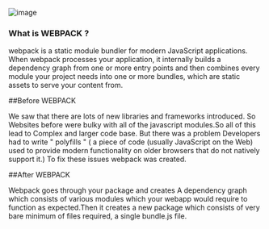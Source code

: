 ![image](https://raw.githubusercontent.com/webpack/media/master/logo/logo-on-dark-bg.png)

### What is WEBPACK ?

<p>webpack is a static module bundler for modern JavaScript applications. When webpack processes your application, it internally builds a dependency graph from one or more entry points and then combines every module your project needs into one or more bundles, which are static assets to serve your content from.</p>

##Before WEBPACK
<p> We saw that there are lots of new libraries and frameworks introduced. So Websites before were bulky with all of the javascript modules.So all of this lead to Complex and larger code base. But there was a problem Developers had to write " polyfills " ( a piece of code (usually JavaScript on the Web) used to provide modern functionality on older browsers that do not natively support it.)
To fix these issues webpack was created.</p>

##After WEBPACK
 <p> Webpack goes through your package and creates A dependency graph which consists of various modules which your webapp would require to function as expected.Then it creates a new package which consists of very bare minimum of files required, a single bundle.js file.</p>
  
  
